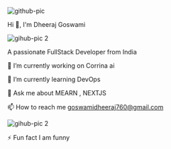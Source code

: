 ![github-pic](https://github.com/user-attachments/assets/d58df60c-b8da-4cef-8266-364c99c132e8)

Hi 👋, I'm Dheeraj Goswami


![gihub-pic 2](https://github.com/user-attachments/assets/3e4c03f6-fe82-4068-a2cb-ae1627cd6b15)

A passionate FullStack Developer from India

🔭 I’m currently working on Corrina ai

🌱 I’m currently learning DevOps

💬 Ask me about  MEARN , NEXTJS

📫 How to reach me goswamidheeraj760@gmail.com

![gihub-pic 2](https://github.com/user-attachments/assets/3e4c03f6-fe82-4068-a2cb-ae1627cd6b15)

⚡ Fun fact I am funny


